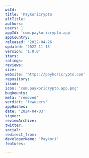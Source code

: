 ```yaml
---
wsId: 
title: 'PaykoriCrypto'
altTitle: 
authors: 
users: 1
appId: 'com.paykoricrypto.app'
appCountry: 
released: '2022-04-26'
updated: '2022-11-15'
version: '1.0.0'
stars: 
ratings: 
reviews: 
size: 
website: 'https://paykoricrypto.com'
repository: 
issue: 
icon: 'com.paykoricrypto.app.png'
bugbounty: 
meta: 'removed'
verdict: 'fewusers'
appHashes: 
date: '2024-04-03'
signer: 
reviewArchive: 
twitter: 
social: 
redirect_from: 
developerName: 'Paykori'
features: 

---
```


